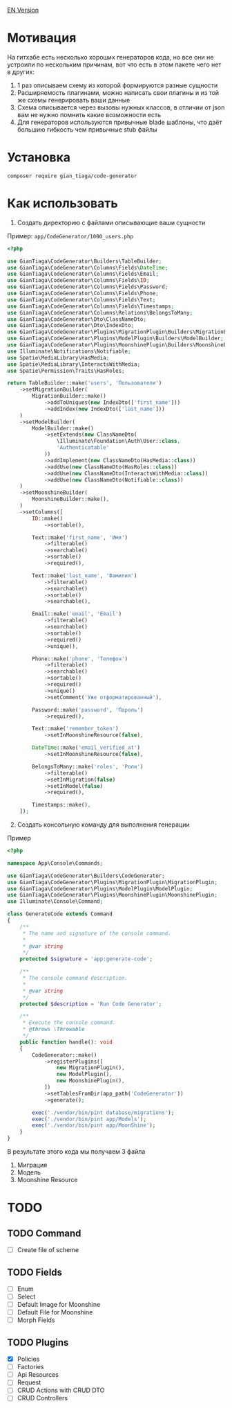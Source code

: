 [EN Version](EN.md)

# Мотивация
На гитхабе есть несколько хороших генераторов кода, но все они не устроили по нескольким причинам, вот что есть в этом пакете чего нет в других:
1. 1 раз описываем схему из которой формируются разные сущности
2. Расширяемость плагинами, можно написать свои плагины и из той же схемы генерировать ваши данные
3. Схема описывается через вызовы нужных классов, в отличии от json вам не нужно помнить какие возможности есть
4. Для генераторов используются привычные blade шаблоны, что даёт большию гибкость чем привычные stub файлы

# Установка
`composer require gian_tiaga/code-generator` 

# Как использовать
1. Создать директорию с файлами описывающие ваши сущности

Пример:
`app/CodeGenerator/1000_users.php`
```php
<?php

use GianTiaga\CodeGenerator\Builders\TableBuilder;
use GianTiaga\CodeGenerator\Columns\Fields\DateTime;
use GianTiaga\CodeGenerator\Columns\Fields\Email;
use GianTiaga\CodeGenerator\Columns\Fields\ID;
use GianTiaga\CodeGenerator\Columns\Fields\Password;
use GianTiaga\CodeGenerator\Columns\Fields\Phone;
use GianTiaga\CodeGenerator\Columns\Fields\Text;
use GianTiaga\CodeGenerator\Columns\Fields\Timestamps;
use GianTiaga\CodeGenerator\Columns\Relations\BelongsToMany;
use GianTiaga\CodeGenerator\Dto\ClassNameDto;
use GianTiaga\CodeGenerator\Dto\IndexDto;
use GianTiaga\CodeGenerator\Plugins\MigrationPlugin\Builders\MigrationBuilder;
use GianTiaga\CodeGenerator\Plugins\ModelPlugin\Builders\ModelBuilder;
use GianTiaga\CodeGenerator\Plugins\MoonshinePlugin\Builders\MoonshineBuilder;
use Illuminate\Notifications\Notifiable;
use Spatie\MediaLibrary\HasMedia;
use Spatie\MediaLibrary\InteractsWithMedia;
use Spatie\Permission\Traits\HasRoles;

return TableBuilder::make('users', 'Пользователи')
    ->setMigrationBuilder(
        MigrationBuilder::make()
            ->addToUniques(new IndexDto(['first_name']))
            ->addIndex(new IndexDto(['last_name']))
    )
    ->setModelBuilder(
        ModelBuilder::make()
            ->setExtends(new ClassNameDto(
                \Illuminate\Foundation\Auth\User::class,
                'Authenticatable'
            ))
            ->addImplement(new ClassNameDto(HasMedia::class))
            ->addUse(new ClassNameDto(HasRoles::class))
            ->addUse(new ClassNameDto(InteractsWithMedia::class))
            ->addUse(new ClassNameDto(Notifiable::class))
    )
    ->setMoonshineBuilder(
        MoonshineBuilder::make(),
    )
    ->setColumns([
        ID::make()
            ->sortable(),

        Text::make('first_name', 'Имя')
            ->filterable()
            ->searchable()
            ->sortable()
            ->required(),

        Text::make('last_name', 'Фамилия')
            ->filterable()
            ->searchable()
            ->sortable()
            ->searchable(),

        Email::make('email', 'Email')
            ->filterable()
            ->searchable()
            ->sortable()
            ->required()
            ->unique(),

        Phone::make('phone', 'Телефон')
            ->filterable()
            ->searchable()
            ->sortable()
            ->required()
            ->unique()
            ->setComment('Уже отформатированный'),

        Password::make('password', 'Пароль')
            ->required(),

        Text::make('remember_token')
            ->setInMoonshineResource(false),

        DateTime::make('email_verified_at')
            ->setInMoonshineResource(false),

        BelongsToMany::make('roles', 'Роли')
            ->filterable()
            ->setInMigration(false)
            ->setInModel(false)
            ->required(),

        Timestamps::make(),
    ]);

```

2. Создать консольную команду для выполнения генерации

Пример 
```php
<?php

namespace App\Console\Commands;

use GianTiaga\CodeGenerator\Builders\CodeGenerator;
use GianTiaga\CodeGenerator\Plugins\MigrationPlugin\MigrationPlugin;
use GianTiaga\CodeGenerator\Plugins\ModelPlugin\ModelPlugin;
use GianTiaga\CodeGenerator\Plugins\MoonshinePlugin\MoonshinePlugin;
use Illuminate\Console\Command;

class GenerateCode extends Command
{
    /**
     * The name and signature of the console command.
     *
     * @var string
     */
    protected $signature = 'app:generate-code';

    /**
     * The console command description.
     *
     * @var string
     */
    protected $description = 'Run Code Generator';

    /**
     * Execute the console command.
     * @throws \Throwable
     */
    public function handle(): void
    {
        CodeGenerator::make()
            ->registerPlugins([
                new MigrationPlugin(),
                new ModelPlugin(),
                new MoonshinePlugin(),
            ])
            ->setTablesFromDir(app_path('CodeGenerator'))
            ->generate();

        exec('./vendor/bin/pint database/migrations');
        exec('./vendor/bin/pint app/Models');
        exec('./vendor/bin/pint app/MoonShine');
    }
}

```

В результате этого кода мы получаем 3 файла
1. Миграция
2. Модель
3. Moonshine Resource

# TODO

## TODO Command
- [ ] Create file of scheme

## TODO Fields
- [ ] Enum
- [ ] Select
- [ ] Default Image for Moonshine
- [ ] Default File for Moonshine
- [ ] Morph Fields

## TODO Plugins

- [x] Policies
- [ ] Factories
- [ ] Api Resources
- [ ] Request
- [ ] CRUD Actions with CRUD DTO
- [ ] CRUD Controllers

